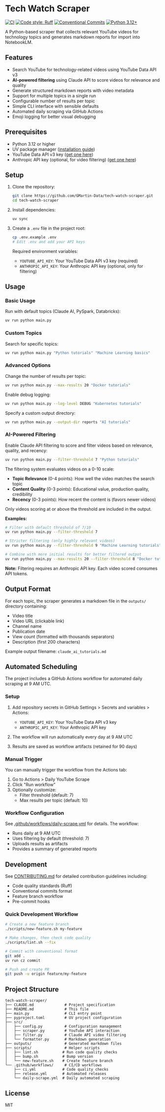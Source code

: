 # Tech Watch Scraper

[![CI](https://github.com/GMartin-Data/tech-watch-scraper/workflows/CI/badge.svg)](https://github.com/GMartin-Data/tech-watch-scraper/actions)
[![Code style: Ruff](https://img.shields.io/badge/code%20style-ruff-000000.svg)](https://github.com/astral-sh/ruff)
[![Conventional Commits](https://img.shields.io/badge/Conventional%20Commits-1.0.0-yellow.svg)](https://conventionalcommits.org)
[![Python 3.12+](https://img.shields.io/badge/python-3.12+-blue.svg)](https://www.python.org/downloads/)

A Python-based scraper that collects relevant YouTube videos for technology topics and generates markdown reports for import into NotebookLM.

## Features

- Search YouTube for technology-related videos using YouTube Data API v3
- **AI-powered filtering** using Claude API to score videos for relevance and quality
- Generate structured markdown reports with video metadata
- Support for multiple topics in a single run
- Configurable number of results per topic
- Simple CLI interface with sensible defaults
- Automated daily scraping via GitHub Actions
- Emoji logging for better visual debugging

## Prerequisites

- Python 3.12 or higher
- UV package manager ([installation guide](https://docs.astral.sh/uv/))
- YouTube Data API v3 key ([get one here](https://console.cloud.google.com/apis/credentials))
- Anthropic API key (optional, for video filtering) ([get one here](https://console.anthropic.com/))

## Setup

1. Clone the repository:
   ```bash
   git clone https://github.com/GMartin-Data/tech-watch-scraper.git
   cd tech-watch-scraper
   ```

2. Install dependencies:
   ```bash
   uv sync
   ```

3. Create a `.env` file in the project root:
   ```bash
   cp .env.example .env
   # Edit .env and add your API keys
   ```

   Required environment variables:
   - `YOUTUBE_API_KEY`: Your YouTube Data API v3 key (required)
   - `ANTHROPIC_API_KEY`: Your Anthropic API key (optional, only for filtering)

## Usage

### Basic Usage

Run with default topics (Claude AI, PySpark, Databricks):

```bash
uv run python main.py
```

### Custom Topics

Search for specific topics:

```bash
uv run python main.py "Python tutorials" "Machine Learning basics"
```

### Advanced Options

Change the number of results per topic:

```bash
uv run python main.py --max-results 20 "Docker tutorials"
```

Enable debug logging:

```bash
uv run python main.py --log-level DEBUG "Kubernetes tutorials"
```

Specify a custom output directory:

```bash
uv run python main.py --output-dir reports "AI tutorials"
```

### AI-Powered Filtering

Enable Claude API filtering to score and filter videos based on relevance, quality, and recency:

```bash
uv run python main.py --filter-threshold 7 "Python tutorials"
```

The filtering system evaluates videos on a 0-10 scale:
- **Topic Relevance** (0-4 points): How well the video matches the search topic
- **Content Quality** (0-3 points): Educational value, production quality, credibility
- **Recency** (0-3 points): How recent the content is (favors newer videos)

Only videos scoring at or above the threshold are included in the output.

**Examples:**

```bash
# Filter with default threshold of 7/10
uv run python main.py --filter-threshold 7

# Stricter filtering (only highly relevant videos)
uv run python main.py --filter-threshold 9 "Machine Learning tutorials"

# Combine with more initial results for better filtered output
uv run python main.py --max-results 20 --filter-threshold 8 "Docker tutorials"
```

**Note:** Filtering requires an Anthropic API key. Each video scored consumes API tokens.

## Output Format

For each topic, the scraper generates a markdown file in the `outputs/` directory containing:

- Video title
- Video URL (clickable link)
- Channel name
- Publication date
- View count (formatted with thousands separators)
- Description (first 200 characters)

Example output filename: `claude_ai_tutorials.md`

## Automated Scheduling

The project includes a GitHub Actions workflow for automated daily scraping at 9 AM UTC.

### Setup

1. Add repository secrets in GitHub Settings > Secrets and variables > Actions:
   - `YOUTUBE_API_KEY`: Your YouTube Data API v3 key
   - `ANTHROPIC_API_KEY`: Your Anthropic API key

2. The workflow will run automatically every day at 9 AM UTC

3. Results are saved as workflow artifacts (retained for 90 days)

### Manual Trigger

You can manually trigger the workflow from the Actions tab:

1. Go to Actions > Daily YouTube Scrape
2. Click "Run workflow"
3. Optionally customize:
   - Filter threshold (default: 7)
   - Max results per topic (default: 10)

### Workflow Configuration

See [.github/workflows/daily-scrape.yml](.github/workflows/daily-scrape.yml) for details. The workflow:
- Runs daily at 9 AM UTC
- Uses filtering by default (threshold: 7)
- Uploads results as artifacts
- Provides a summary of generated reports

## Development

See [CONTRIBUTING.md](CONTRIBUTING.md) for detailed contribution guidelines including:

- Code quality standards (Ruff)
- Conventional commits format
- Feature branch workflow
- Pre-commit hooks

### Quick Development Workflow

```bash
# Create a new feature branch
./scripts/new-feature.sh my-feature

# Make changes, then check code quality
./scripts/lint.sh --fix

# Commit with conventional format
git add .
uv run cz commit

# Push and create PR
git push -u origin feature/my-feature
```

## Project Structure

```
tech-watch-scraper/
├── CLAUDE.md              # Project specification
├── README.md              # This file
├── main.py                # CLI entry point
├── pyproject.toml         # UV project configuration
├── src/
│   ├── config.py          # Configuration management
│   ├── scraper.py         # YouTube API interaction
│   ├── filter.py          # Claude API video filtering
│   └── formatter.py       # Markdown generation
├── outputs/               # Generated markdown files
├── scripts/               # Helper scripts
│   ├── lint.sh           # Run code quality checks
│   ├── bump.sh           # Bump version
│   └── new-feature.sh    # Create feature branch
└── .github/workflows/     # CI/CD workflows
    ├── ci.yml            # Code quality checks
    ├── release.yml       # Automated releases
    └── daily-scrape.yml  # Daily automated scraping
```

## License

MIT

